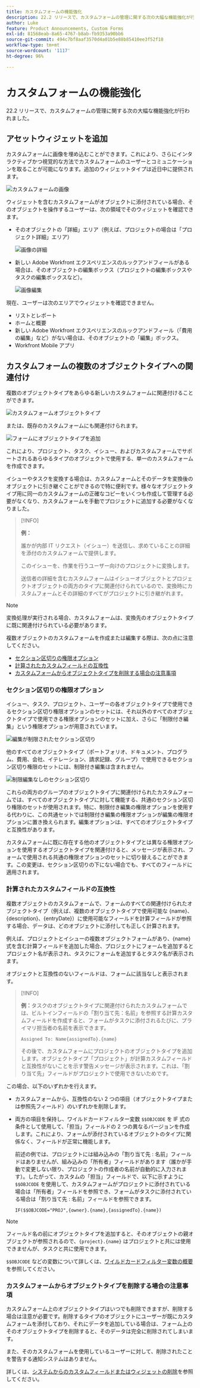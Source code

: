```yaml
---
title: カスタムフォームの機能強化
description: 22.2 リリースで、カスタムフォームの管理に関する次の大幅な機能強化が行われました。
author: Luke
feature: Product Announcements, Custom Forms
exl-id: 81568eab-8a65-4767-b8ab-fb9353a90bb6
source-git-commit: 494c7bf8aaf3570d4a01b5e88b85410ee3f52f18
workflow-type: tm+mt
source-wordcount: '1117'
ht-degree: 96%

---
```


# カスタムフォームの機能強化

22.2 リリースで、カスタムフォームの管理に関する次の大幅な機能強化が行われました。

## アセットウィジェットを追加

カスタムフォームに画像を埋め込むことができます。これにより、さらにインタラクティブかつ視覚的な方法でカスタムフォームのユーザーとコミュニケーションを取ることが可能になります。追加のウィジェットタイプは近日中に提供されます。

![ カスタムフォームの画像 ](assets/image-in-custom-form.png)

ウィジェットを含むカスタムフォームがオブジェクトに添付されている場合、そのオブジェクトを操作するユーザーは、次の領域でそのウィジェットを確認できます。

* そのオブジェクトの「詳細」エリア（例えば、プロジェクトの場合は「プロジェクト詳細」エリア）

  ![ 画像の詳細 ](assets/see-image-details-page.png)

* 新しい Adobe Workfront エクスペリエンスのルックアンドフィールがある場合は、そのオブジェクトの編集ボックス（プロジェクトの編集ボックスやタスクの編集ボックスなど）。

  ![ 画像編集 ](assets/image-see-in-edit.png)

現在、ユーザーは次のエリアでウィジェットを確認できません。

* リストとレポート
* ホームと概要
* 新しい Adobe Workfront エクスペリエンスのルックアンドフィール（「費用の編集」など）がない場合は、そのオブジェクトの「編集」ボックス。
* Workfront Mobile アプリ

## カスタムフォームの複数のオブジェクトタイプへの関連付け

複数のオブジェクトタイプをあらゆる新しいカスタムフォームに関連付けることができます。

![ カスタムフォームオブジェクトタイプ ](assets/new-custom-form-object-types.png)

または、既存のカスタムフォームにも関連付けられます。

![ フォームにオブジェクトタイプを追加 ](assets/add-object-type-existing-form.png)

これにより、プロジェクト、タスク、イシュー、およびカスタムフォームでサポートされるあらゆるタイプのオブジェクトで使用する、単一のカスタムフォームを作成できます。

イシューやタスクを変換する場合は、カスタムフォームとそのデータを変換後のオブジェクトに引き継ぐことができるので特に便利です。様々なオブジェクトタイプ用に同一のカスタムフォームの正確なコピーをいくつも作成して管理する必要がなくなり、カスタムフォームを手動でプロジェクトに追加する必要がなくなりました。

>[!INFO]
>
>**例：**
>
>誰かが内部 IT リクエスト（イシュー）を送信し、求めていることの詳細を添付のカスタムフォームで提供します。
>
>このイシューを、作業を行うユーザー向けのプロジェクトに変換します。
>
>送信者の詳細を含むカスタムフォームはイシューオブジェクトとプロジェクトオブジェクトの両方のタイプに関連付けられているので、変換時にカスタムフォームとその詳細のすべてがプロジェクトに引き継がれます。

>[!NOTE]
>
>変換処理が実行される場合、カスタムフォームは、変換先のオブジェクトタイプに既に関連付けられている必要があります。

複数オブジェクトのカスタムフォームを作成または編集する際は、次の点に注意してください。

* [セクション区切りの権限オプション](#permission-options-for-section-breaks)
* [計算されたカスタムフィールドの互換性](#calculated-custom-field-compatibility)
* [カスタムフォームからオブジェクトタイプを削除する場合の注意事項](#caution-about-deleting-an-object-type-from-a-custom-form)

### セクション区切りの権限オプション

イシュー、タスク、プロジェクト、ユーザーの各オブジェクトタイプで使用できるセクション区切り権限オプションのセットには、それ以外のすべてのオブジェクトタイプで使用できる権限オプションのセットに加え、さらに「制限付き編集」という権限オプションが用意されています。

![ 編集が制限されたセクション区切り ](assets/section-break-permissions-limited-edit.png)

他のすべてのオブジェクトタイプ（ポートフォリオ、ドキュメント、プログラム、費用、会社、イテレーション、請求記録、グループ）で使用できるセクション区切り権限のセットには、制限付き編集は含まれません。

![ 制限編集なしのセクション区切り ](assets/section-break-permissions-no-limited-edit.png)

これらの両方のグループのオブジェクトタイプに関連付けられたカスタムフォームでは、すべてのオブジェクトタイプに対して機能する、共通のセクション区切り権限のセットが使用されます。特に、制限付き編集の権限オプションを使用する代わりに、この共通セットでは制限付き編集の権限オプションが編集の権限オプションに置き換えられます。編集オプションは、すべてのオブジェクトタイプと互換性があります。

カスタムフォームに既に存在する他のオブジェクトタイプとは異なる権限オプションを使用するオブジェクトタイプを関連付けると、メッセージが表示され、フォームで使用される共通の権限オプションのセットに切り替えることができます。この変更は、セクション区切りの下にない場合でも、すべてのフィールドに適用されます。

### 計算されたカスタムフィールドの互換性

複数オブジェクトのカスタムフォームで、フォームのすべての関連付けられたオブジェクトタイプ（例えば、複数のオブジェクトタイプで使用可能な {name}、{description}、{entryDate}）に使用可能なフィールドを計算フィールドが参照する場合、データは、どのオブジェクトに添付しても正しく計算されます。

例えば、プロジェクトとイシューの複数オブジェクトフォームがあり、{name} 式を含む計算フィールドを追加した場合、プロジェクトにフォームを追加するとプロジェクト名が表示され、タスクにフォームを追加するとタスク名が表示されます。

オブジェクトと互換性のないフィールドは、フォームに該当なしと表示されます。

>[!INFO]
>
>**例：**&#x200B;タスクのオブジェクトタイプに関連付けられたカスタムフォームでは、ビルトインフィールドの「割り当て先：名前」を参照する計算カスタムフィールドを作成すると、フォームがタスクに添付されるたびに、プライマリ担当者の名前を表示できます。
>
>```
>Assigned To: Name{assignedTo}.{name}
>```
>
>その後で、カスタムフォームにプロジェクトのオブジェクトタイプを追加します。オブジェクトタイプ「プロジェクト」が計算カスタムフィールドと互換性がないことを示す警告メッセージが表示されます。これは、「割り当て先」フィールドがプロジェクトで使用できないためです。

この場合、以下のいずれかを行えます。

* カスタムフォームから、互換性のない 2 つの項目（オブジェクトタイプまたは参照先フィールド）のいずれかを削除します。
* 両方の項目を保持し、ワイルドカードフィルター変数 `$$OBJCODE` を IF 式の条件として使用して、「担当」フィールドの 2 つの異なるバージョンを作成します。これにより、フォームが添付されているオブジェクトのタイプに関係なく、フィールドが正常に機能します。

  前述の例では、プロジェクトには組み込みの「割り当て先 : 名前」フィールドはありませんが、組み込みの「所有者」フィールドがあります（誰かが手動で変更しない限り、プロジェクトの作成者の名前が自動的に入力されます）。したがって、カスタムの「担当」フィールドで、以下に示すように `$$OBJCODE` を使用して、カスタムフォームがプロジェクトに添付されている場合は「所有者」フィールドを参照でき、フォームがタスクに添付されている場合は「割り当て先 : 名前」フィールドを参照できます。

  ```
  IF($$OBJCODE="PROJ",{owner}.{name},{assignedTo}.{name})
  ```

>[!NOTE]
>
>  フィールド名の前にオブジェクトタイプを追加すると、そのオブジェクトの親オブジェクトが参照されるので、`{project}.{name}` はプロジェクトと共には使用できませんが、タスクと共に使用できます。


`$$OBJCODE` などの変数について詳しくは、[ワイルドカードフィルター変数の概要](/help/quicksilver/reports-and-dashboards/reports/reporting-elements/understand-wildcard-filter-variables.md)を参照してください。

### カスタムフォームからオブジェクトタイプを削除する場合の注意事項

カスタムフォーム上のオブジェクトタイプはいつでも削除できますが、削除する場合は注意が必要です。削除するタイプのオブジェクトにユーザーが既にカスタムフォームを添付しており、それにデータを追加している場合は、フォーム上のそのオブジェクトタイプを削除すると、そのデータは完全に削除されてしまいます。

また、そのカスタムフォームを使用しているユーザーに対して、削除されたことを警告する通知システムはありません。

詳しくは、[システムからのカスタムフィールドまたはウィジェットの削除](/help/quicksilver/administration-and-setup/customize-workfront/create-manage-custom-forms/delete-a-custom-field.md)を参照してください。
